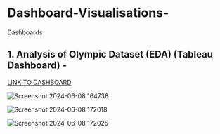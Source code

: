 # Dashboard-Visualisations-
Dashboards


## 1. Analysis of Olympic Dataset (EDA) (Tableau Dashboard) - 
[LINK TO DASHBOARD](https://public.tableau.com/views/Olympics-History-Analysis/TheStoryofOlympics?:language=en-US&publish=yes&:sid=&:display_count=n&:origin=viz_share_link)

![Screenshot 2024-06-08 164738](https://github.com/rsolan/Dashboard-Visualisations-/assets/144640434/e0fb94cd-81c6-493a-98b5-811bed6ceff9)

![Screenshot 2024-06-08 172018](https://github.com/rsolan/Dashboard-Visualisations-/assets/144640434/6d98ed4a-7849-450d-a87f-fc5b241f6fdf)

![Screenshot 2024-06-08 172025](https://github.com/rsolan/Dashboard-Visualisations-/assets/144640434/0a584871-2ca5-4741-a9eb-cb84f1a1542d)


